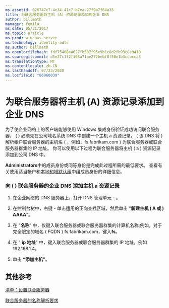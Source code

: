 ```yaml
---
ms.assetid: 026747c7-4c34-41c7-b7ea-27f9a7f64a35
title: 为联合服务器将主机 (A) 资源记录添加到企业 DNS
author: billmath
manager: femila
ms.date: 05/31/2017
ms.topic: article
ms.prod: windows-server
ms.technology: identity-adfs
ms.author: billmath
ms.openlocfilehash: fdf75408e4627fb587f95e9b1c8d2fb93c8e9410
ms.sourcegitcommit: d5e27c1f2f168a71ae272bebf8f50e1b3ccbcca3
ms.translationtype: MT
ms.contentlocale: zh-CN
ms.lasthandoff: 07/23/2020
ms.locfileid: "86960039"
---
```

# <a name="add-a-host-a-resource-record-to-corporate-dns-for-a-federation-server"></a>为联合服务器将主机 (A) 资源记录添加到企业 DNS



为了使企业网络上的客户端能够使用 Windows 集成身份验证成功访问联合服务器， \( \) 必须先在公司域名系统 DNS 中创建一个主机 a 资源记录， \( 该 DNS 将 \) 解析帐户联合服务器的主机名 \( ，例如，fs.fabrikam.com \) 为联合服务器或联合服务器群集的 IP 地址。 你可以使用以下过程为联合服务器将主机 \( a \) 资源记录添加到公司 DNS 中。  
  
**Administrators**中的成员身份或同等身份是完成此过程所需的最低要求。  查看有关使用适当帐户和[本地和域默认组](https://go.microsoft.com/fwlink/?LinkId=83477)中组成员身份的详细信息。   
  
### <a name="to-add-a-host-a-resource-record-to-corporate-dns-for-a-federation-server"></a>向 \( \) 联合服务器的企业 DNS 添加主机 a 资源记录  
  
1.  在企业网络的 DNS 服务器上，打开 DNS 管理单元 \- 。  
  
2.  在控制台树中，右键 \- 单击适用的正向查找区域，然后单击 "**新建主机 \( A 或 \) AAAA**"。  
  
3.  在 "**名称**" 中，仅键入联合服务器或联合服务器群集的计算机名称;例如，对于完全限定的域名 \( FQDN \) fs.fabrikam.com，键入**fs**。  
  
4.  在 " **ip 地址**" 中，键入联合服务器或联合服务器群集的 IP 地址，例如192.168.1.4。  
  
5.  单击 **“添加主机”**。  
  
## <a name="additional-references"></a>其他参考  
[清单：设置联合服务器](Checklist--Setting-Up-a-Federation-Server.md)  
  
[联合服务器的名称解析要求](/previous-versions/windows/it-pro/windows-server-2012-R2-and-2012/dd807055(v=ws.11))  
  

